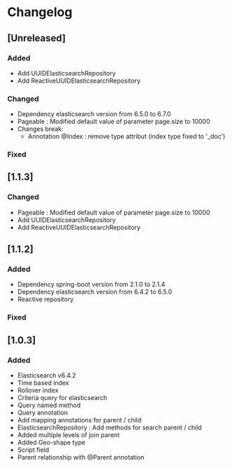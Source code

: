 # Changelog

## [Unreleased]

### Added
- Add UUIDElasticsearchRepository
- Add ReactiveUUIDElasticsearchRepository

### Changed
- Dependency elasticsearch version from 6.5.0 to 6.7.0
- Pageable : Modified default value of parameter page.size to 10000 
- Changes break:
    - Annotation @Index : remove type attribut (index type fixed to '_doc')

### Fixed

## [1.1.3]
### Changed
- Pageable : Modified default value of parameter page.size to 10000 
- Add UUIDElasticsearchRepository
- Add ReactiveUUIDElasticsearchRepository

## [1.1.2]
### Added
- Dependency spring-boot version from 2.1.0 to 2.1.4
- Dependency elasticsearch version from 6.4.2 to 6.5.0
- Reactive repository
### Fixed

## [1.0.3]

### Added
- Elasticsearch v6.4.2
- Time based index
- Rollover index
- Criteria query for elasticsearch
- Query named method
- Query annotation
- Add mapping annotations for parent / child
- ElasticsearchRepository : Add methods for search parent / child  
- Added multiple levels of join parent  
- Added Geo-shape type
- Script field
- Parent relationship with @Parent annotation

